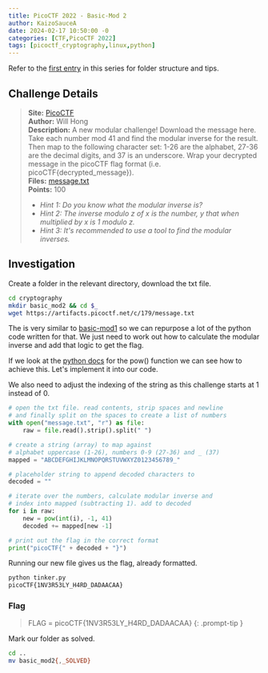 ```yaml
---
title: PicoCTF 2022 - Basic-Mod 2
author: KaizoSauceA
date: 2024-02-17 10:50:00 -0
categories: [CTF,PicoCTF 2022]
tags: [picoctf_cryptography,linux,python]
---
```


Refer to the [first entry](../picoctf2021-obedient_cat) in this series for folder structure and tips.

## Challenge Details

> **Site:** [PicoCTF](https://play.picoctf.org/)  
> **Author:** Will Hong  
> **Description:** A new modular challenge! Download the message here. Take each number mod 41 and find the modular inverse for the result. Then map to the following character set: 1-26 are the alphabet, 27-36 are the decimal digits, and 37 is an underscore. Wrap your decrypted message in the picoCTF flag format (i.e. picoCTF{decrypted_message}).   
> **Files:** [message.txt](https://artifacts.picoctf.net/c/179/message.txt)  
> **Points:** 100  
> * *Hint 1: Do you know what the modular inverse is?*  
> * *Hint 2: The inverse modulo z of x is the number, y that when multiplied by x is 1 modulo z.*
> * *Hint 3: It's recommended to use a tool to find the modular inverses.*

## Investigation

Create a folder in the relevant directory, download the txt file.

```bash
cd cryptography
mkdir basic_mod2 && cd $_
wget https://artifacts.picoctf.net/c/179/message.txt
```

The is very similar to [basic-mod1](../picoctf2022-basic_mod1) so we can repurpose a lot of the python code written for that. We just need to work out how to calculate the modular inverse and add that logic to get the flag.

If we look at the [python docs](https://docs.python.org/3/library/functions.html#pow) for the pow() function we can see how to achieve this. Let's implement it into our code.

We also need to adjust the indexing of the string as this challenge starts at 1 instead of 0.

```python
# open the txt file. read contents, strip spaces and newline
# and finally split on the spaces to create a list of numbers
with open("message.txt", "r") as file:
    raw = file.read().strip().split(" ")

# create a string (array) to map against
# alphabet uppercase (1-26), numbers 0-9 (27-36) and _ (37)
mapped = "ABCDEFGHIJKLMNOPQRSTUVWXYZ0123456789_"

# placeholder string to append decoded characters to
decoded = ""

# iterate over the numbers, calculate modular inverse and
# index into mapped (subtracting 1). add to decoded
for i in raw:
    new = pow(int(i), -1, 41)
    decoded += mapped[new -1]

# print out the flag in the correct format
print("picoCTF{" + decoded + "}")
```

Running our new file gives us the flag, already formatted.

```bash
python tinker.py
picoCTF{1NV3R53LY_H4RD_DADAACAA}
```

### Flag

> FLAG = picoCTF{1NV3R53LY_H4RD_DADAACAA}
{: .prompt-tip }

Mark our folder as solved.

```bash
cd ..
mv basic_mod2{,_SOLVED}
```